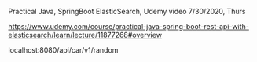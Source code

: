 Practical Java, SpringBoot ElasticSearch, Udemy video
7/30/2020, Thurs

https://www.udemy.com/course/practical-java-spring-boot-rest-api-with-elasticsearch/learn/lecture/11877268#overview

localhost:8080/api/car/v1/random